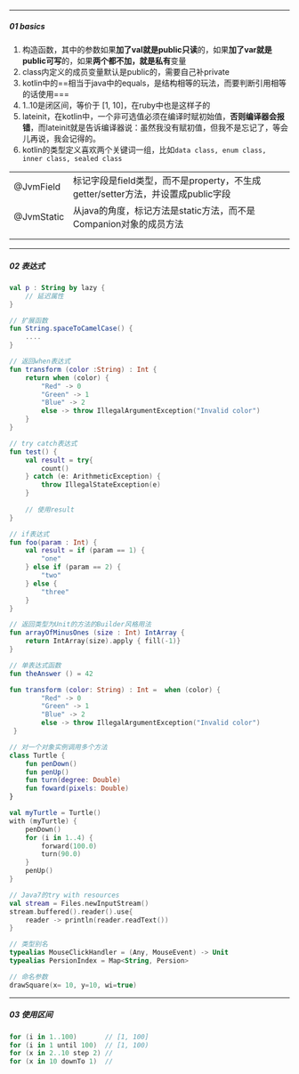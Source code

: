 



----

##### 01 basics

1. 构造函数，其中的参数如果**加了val就是public只读**的，如果**加了var就是public可写**的，如果**两个都不加，就是私有**变量
2. class内定义的成员变量默认是public的，需要自己补private
3. kotlin中的==相当于java中的equals，是结构相等的玩法，而要判断引用相等的话使用===
4. 1..10是闭区间，等价于 [1, 10]，在ruby中也是这样子的
5. lateinit，在kotlin中，一个非可选值必须在编译时赋初始值，**否则编译器会报错**，而lateinit就是告诉编译器说：虽然我没有赋初值，但我不是忘记了，等会儿再说，我会记得的。
6. kotlin的类型定义喜欢两个关键词一组，比如`data class, enum class, inner class, sealed class`



|            |                                                              |
| ---------- | ------------------------------------------------------------ |
| @JvmField  | 标记字段是field类型，而不是property，不生成getter/setter方法，并设置成public字段 |
| @JvmStatic | 从java的角度，标记方法是static方法，而不是Companion对象的成员方法 |
|            |                                                              |
|            |                                                              |



----

##### 02 表达式

```kotlin
val p : String by lazy {
    // 延迟属性
}

// 扩展函数
fun String.spaceToCamelCase() {
    ....
}

// 返回when表达式
fun transform (color :String) : Int {
    return when (color) {
        "Red" -> 0
        "Green" -> 1
        "Blue" -> 2
        else -> throw IllegalArgumentException("Invalid color")
    }
}

// try catch表达式
fun test() {
    val result = try{
        count()
    } catch (e: ArithmeticException) {
        throw IllegalStateException(e)
    }
    
    // 使用result
}

// if表达式
fun foo(param : Int) {
    val result = if (param == 1) {
        "one"
    } else if (param == 2) {
        "two"
    } else {
        "three"
    }
}

// 返回类型为Unit的方法的Builder风格用法
fun arrayOfMinusOnes (size : Int) IntArray {
    return IntArray(size).apply { fill(-1)}
}

// 单表达式函数
fun theAnswer () = 42

fun transform (color: String) : Int =  when (color) {
        "Red" -> 0
        "Green" -> 1
        "Blue" -> 2
        else -> throw IllegalArgumentException("Invalid color")
 }

// 对一个对象实例调用多个方法
class Turtle {
    fun penDown()
    fun penUp()
    fun turn(degree: Double)
    fun foward(pixels: Double)
}

val myTurtle = Turtle()
with (myTurtle) {
    penDown()
    for (i in 1..4) {
        forward(100.0)
        turn(90.0)
    }
    penUp()
}

// Java7的try with resources
val stream = Files.newInputStream()
stream.buffered().reader().use{
    reader -> println(reader.readText())
}

// 类型别名
typealias MouseClickHandler = (Any, MouseEvent) -> Unit
typealias PersionIndex = Map<String, Persion>

// 命名参数
drawSquare(x= 10, y=10, wi=true)

```



-----

##### 03 使用区间	

```kotlin
for (i in 1..100) 		// [1, 100]
for (i in 1 until 100)	// [1, 100)
for (x in 2..10 step 2)	//
for (x in 10 downTo 1)	// 
```





